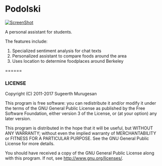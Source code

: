 # Podolski #




[![ScreenShot](http://3.bp.blogspot.com/-qcRsBolJaWA/UF7LEWimvwI/AAAAAAAAAI0/sdCvjzqawbo/s1600/mabi87.png)]()

A personal assistant for students.

The features include: 

1) Specialized sentiment analysis for chat texts 
2) Personalized assistant to compare foods around the area  
3) Uses location to determine foodplaces around Berkeley

======



### LICENSE

Copyright (C) 2011-2017 Sugeerth Murugesan 

This program is free software: you can redistribute it and/or modify
it under the terms of the GNU General Public License as published by
the Free Software Foundation, either version 3 of the License, or
(at your option) any later version.

This program is distributed in the hope that it will be useful,
but WITHOUT ANY WARRANTY; without even the implied warranty of
MERCHANTABILITY or FITNESS FOR A PARTICULAR PURPOSE.  See the
GNU General Public License for more details.

You should have received a copy of the GNU General Public License
along with this program.  If not, see <http://www.gnu.org/licenses/>.

